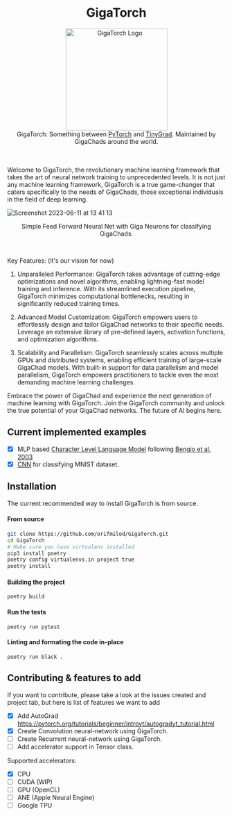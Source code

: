 <h1 align="center">GigaTorch</h1>
<div align="center">
  <img alt="GigaTorch Logo" src="https://github.com/orifmilod/GigaTorch/assets/25881325/f9c41ced-f01a-4511-a301-6c18e64b02d3" width=235/>
  <br/>
  GigaTorch: Something between <a href="https://github.com/pytorch/pytorch">PyTorch</a> and <a href="https://github.com/geohot/tinygrad">TinyGrad</a>. Maintained by GigaChads around the world.
</div>
<br/>  <br/>


Welcome to GigaTorch, the revolutionary machine learning framework that takes the art of neural network training to unprecedented levels. It is not just any machine learning framework, GigaTorch is a true game-changer that caters specifically to the needs of GigaChads, those exceptional individuals in the field of deep learning.

![Screenshot 2023-06-11 at 13 41 13](https://github.com/orifmilod/GigaTorch/assets/25881325/ad2f64c8-d8b1-4d45-a3e0-c7e77785edea) 
<p align='center'> Simple Feed Forward Neural Net with Giga Neurons for classifying GigaChads. <p/>
<br/> 

Key Features: (it's our vision for now)

1. Unparalleled Performance: GigaTorch takes advantage of cutting-edge optimizations and novel algorithms, enabling lightning-fast model training and inference. With its streamlined execution pipeline, GigaTorch minimizes computational bottlenecks, resulting in significantly reduced training times.

2. Advanced Model Customization: GigaTorch empowers users to effortlessly design and tailor GigaChad networks to their specific needs. Leverage an extensive library of pre-defined layers, activation functions, and optimization algorithms.

3. Scalability and Parallelism: GigaTorch seamlessly scales across multiple GPUs and distributed systems, enabling efficient training of large-scale GigaChad models. With built-in support for data parallelism and model parallelism, GigaTorch empowers practitioners to tackle even the most demanding machine learning challenges.

Embrace the power of GigaChad and experience the next generation of machine learning with GigaTorch. Join the GigaTorch community and unlock the true potential of your GigaChad networks. The future of AI begins here.
## Current implemented examples

- [X] MLP based [Character Level Language Model](https://github.com/orifmilod/GigaTorch/blob/master/example/language_model/language-model.py) following [Bengio et al. 2003](https://www.jmlr.org/papers/volume3/bengio03a/bengio03a.pdf)
- [X] [CNN](https://github.com/orifmilod/GigaTorch/blob/master/gigatorch/cnn.py) for classifying MNIST dataset.

## Installation

The current recommended way to install GigaTorch is from source.

#### From source
```sh
git clone https://github.com/orifmilod/GigaTorch.git
cd GigaTorch
# Make sure you have virtualenv installed
pip3 install poetry
poetry config virtualenvs.in project true
poetry install
```
#### Building the project
```
poetry build
``` 

#### Run the tests 
```
peotry run pytest 
```

#### Linting and formating the code in-place
```
poetry run black .
``` 
 
## Contributing & features to add
If you want to contribute, please take a look at the issues created and project tab, but here is list of features we want to add

- [x] Add AutoGrad https://pytorch.org/tutorials/beginner/introyt/autogradyt_tutorial.html
- [x] Create Convolution neural-network using GigaTorch.
- [ ] Create Recurrent neural-network using GigaTorch. 
- [ ] Add accelerator support in Tensor class. 
 
Supported accelerators:
- [x] CPU
- [ ] CUDA (WIP)
- [ ] GPU (OpenCL)
- [ ] ANE (Apple Neural Engine)
- [ ] Google TPU 
